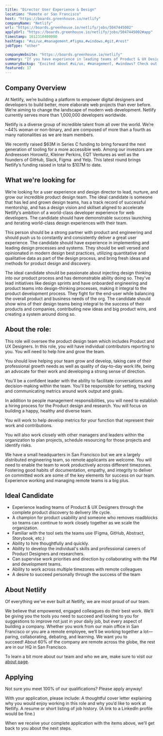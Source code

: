 ```yaml
---
title: "Director User Experience & Design"
location: "Remote or San Francisco"
host: "https://boards.greenhouse.io/netlify"
companyName: "Netlify"
url: "https://boards.greenhouse.io/netlify/jobs/5047445002"
applyUrl: "https://boards.greenhouse.io/netlify/jobs/5047445002#app"
timestamp: 1612310400000
hashtags: "#ui/ux,#management,#figma,#windows,#git,#rest"
jobType: "other"

companyWebsite: "https://boards.greenhouse.io/netlify"
summary: "If you have experience in leading teams of Product & UX Designers through the complete product discovery to delivery life cycle, Netlify is looking for someone with your skillset."
summaryBackup: "Excited about #ui/ux, #management, #windows? Check out this job post!"
featured: 17
---
```


## Company Overview

At Netlify, we’re building a platform to empower digital designers and developers to build better, more elaborate web projects than ever before. We’re aiming to change the landscape of modern web development. Netlify currently serves more than 1,000,000 developers worldwide.

Netlify is a diverse group of incredible talent from all over the world. We’re ~44% woman or non-binary, and are composed of more than a fourth as many nationalities as we are team members.

We recently raised $63M in Series C funding to bring forward the next generation of tooling for a more accessible web. Among our investors are Andreessen Horowitz, Kleiner Perkins, EQT Ventures as well as the founders of GitHub, Slack, Figma  and Yelp. This latest round brings Netlify’s funding raised in total to $107M to date.

## What we're looking for

We’re looking for a user experience and design director to lead, nurture, and grow our incredible product design team. The ideal candidate is someone that has led and grown design teams, has a track record of successful mentorship, and has a design vision and skillset aligned to accelerate Netlify’s ambition of a world-class developer experience for web developers. The candidate should have demonstrable success launching and iterating world-class design experiences with their team.

This person should be a strong partner with product and engineering and should push us to constantly and consistently deliver a great user experience. The candidate should have experience in implementing and leading design processes and systems. They should be well versed and opinionated in modern design best practices, utilizing quantitative and qualitative data as part of the design process, and bring fresh ideas and methods for product design and discovery.

The ideal candidate should be passionate about injecting design thinking into our product process and has demonstrable ability doing so. They've lead initiatives like design sprints and have onboarded engineering and product teams into design-thinking processes, making it integral to the product development process. They fight for the end-user while balancing the overall product and business needs of the org. The candidate should show wins of their design teams being integral to the success of their products and companies, contributing new ideas and big product wins, and creating a system around doing so.

## About the role:

This role will oversee the product design team which includes Product and UX Designers. In this role, you will have individual contributors reporting to you. You will need to help hire and grow the team.

You should love helping your team grow and develop, taking care of their professional growth needs as well as quality of day-to-day work life, being an advocate for their work and developing a strong sense of direction.

You'll be a confident leader with the ability to facilitate conversations and decision-making within the team. You'll be responsible for setting, tracking and communicating metrics around work output and goals.

In addition to people management responsibilities, you will need to establish a hiring process for the Product design and research. You will focus on building a happy, healthy and diverse team.

You will work to help develop metrics for your function that represent their work and contributions.

You will also work closely with other managers and leaders within the organization to plan projects, schedule resourcing for those projects and identify risks.

We have a small headquarters in San Francisco but we are a largely distributed engineering team, so remote applicants are welcome. You will need to enable the team to work productively across different timezones. Fostering good habits of documentation, empathy, and integrity to deliver on committed work are some of the key elements for success on our team. Experience working and managing remote teams is a big plus.

## Ideal Candidate

*   Experience leading teams of Product & UX Designers through the complete product discovery to delivery life cycle.
*   A champion for product usability and someone who removes roadblocks so teams can continue to work closely together as we scale the organization.
*   Familiar with the tool sets the teams use (Figma, GitHub, Abstract, Storybook, etc.)
*   Ability to hire thoughtfully and quickly.
*   Ability to develop the individual's skills and professional careers of Product Designers and researchers.
*   Can supervise work priorities and direction by collaborating with the PM and development teams.
*   Ability to work across multiple timezones with remote colleagues
*   A desire to succeed personally through the success of the team

## About Netlify

Of everything we've ever built at Netlify, we are most proud of our team.

We believe that empowered, engaged colleagues do their best work. We’ll be giving you the tools you need to succeed and looking to you for suggestions to improve not just in your daily job, but every aspect of building a company. Whether you work from our main office in San Francisco or you are a remote employee, we’ll be working together a lot—paring, collaborating, debating, and learning. We want you to succeed! About 60% of the company are remote across the globe, the rest are in our HQ in San Francisco.

To learn a bit more about our team and who we are, make sure to visit our [about page](http://netlify.com/about).

## Applying

Not sure you meet 100% of our qualifications? Please apply anyway!

With your application, please include: A thoughtful cover letter explaining why you would enjoy working in this role and why you’d like to work at Netlify. A resume or short listing of job history. (A link to a LinkedIn profile would be fine.)

When we receive your complete application with the items above, we’ll get back to you about the next steps.
